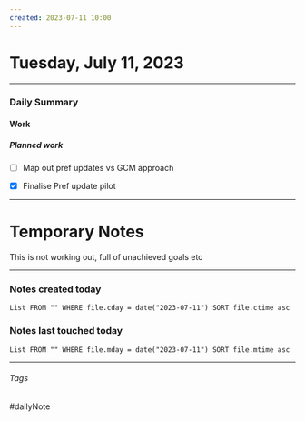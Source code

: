 ```yaml
---
created: 2023-07-11 10:00
---
```


# Tuesday, July 11, 2023

---

### Daily Summary

#### Work

##### Planned work

- [ ] Map out pref updates vs GCM approach
- [x] Finalise Pref update pilot


---

# Temporary Notes

This is not working out, full of unachieved goals etc

---
### Notes created today
```dataview
List FROM "" WHERE file.cday = date("2023-07-11") SORT file.ctime asc
```

### Notes last touched today
```dataview
List FROM "" WHERE file.mday = date("2023-07-11") SORT file.mtime asc
```
---

###### Tags

#dailyNote
